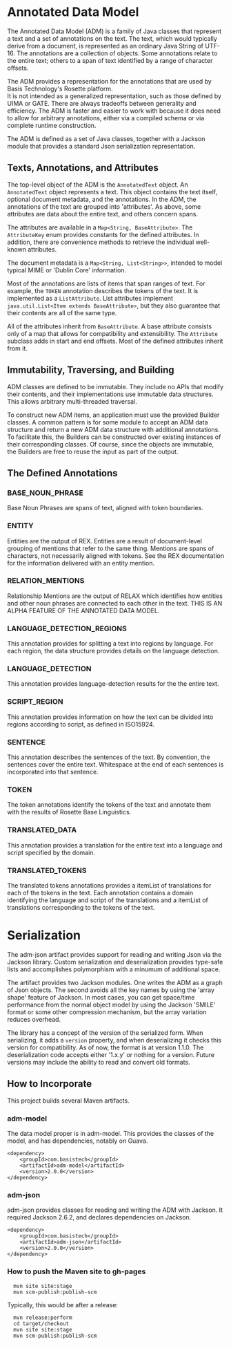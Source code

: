 
# Annotated Data Model #

The Annotated Data Model (ADM) is a family of Java classes that represent a text and a set of annotations
on the text. The text, which would typically derive from a document, is represented as an ordinary Java String
of UTF-16. The annotations are a collection of objects. Some annotations relate to the entire text; others
to a span of text identified by a range of character offsets.

The ADM provides a representation for the annotations that are used by Basis Technology's Rosette platform.  
It is not intended as a generalized representation, such as those defined by UIMA or GATE. There are always 
tradeoffs between generality and efficiency. The ADM is faster and easier to work with because it does need 
to allow for arbitrary annotations, either via a compiled schema or via complete runtime construction.

The ADM is defined as a set of Java classes, together with a Jackson module that provides a standard 
Json serialization representation.

## Texts, Annotations, and Attributes ##

The top-level object of the ADM is the `AnnotatedText` object. An `AnnotatedText` object represents a text.
This object contains the text itself, optional document metadata, and the annotations. In the ADM, the 
annotations of the text are grouped into 'attributes'. As above, some attributes are data about the entire
text, and others concern spans.

The attributes are available in a `Map<String, BaseAttribute>`. The `AttributeKey` enum provides constants
for the defined attributes. In addition, there are convenience methods to retrieve the individual well-known
attributes.

The document metadata is a `Map<String, List<String>>`, intended to model typical MIME or 'Dublin Core'
information.

Most of the annotations are lists of items that span ranges of text. For example, the `TOKEN` annotation 
describes the tokens of the text. It is implemented as a `ListAttribute`. List attributes implement 
`java.util.List<Item extends BaseAttribute>`, 
but they also guarantee that their contents are all of the same type.

All of the attributes inherit from `BaseAttribute`. A base attribute consists only of a map that allows for 
compatibility and extensibility. The `Attribute` subclass adds in start and end offsets. Most of the 
defined attributes inherit from it. 

## Immutability, Traversing, and Building ##

ADM classes are defined to be immutable. They include no APIs that modify their contents, and their implementations
use immutable data structures. This allows arbitrary multi-threaded traversal. 

To construct new ADM items, an application must use the provided Builder classes. 
A common pattern is for some module to accept an ADM data structure and return a new ADM data structure with
additional annotations. To facilitate this, the Builders can be constructed over existing instances of 
their corresponding classes. Of course, since the objects are immutable, the Builders are free to reuse
the input as part of the output.

## The Defined Annotations ##

### BASE_NOUN_PHRASE ###

Base Noun Phrases are spans of text, aligned with token boundaries.

### ENTITY ###

Entities are the output of REX. Entities are a result of document-level grouping of mentions that refer
to the same thing. Mentions are spans of characters, not necessarily aligned with tokens.
See the REX documentation for the information delivered with an entity mention.

### RELATION_MENTIONS ###

Relationship Mentions are the output of RELAX which identifies how entities and other noun phrases are connected
to each other in the text. THIS IS AN ALPHA FEATURE OF THE ANNOTATED DATA MODEL.

### LANGUAGE_DETECTION_REGIONS ###

This annotation provides for splitting a text into regions by language.
For each region, the data structure provides details on the 
language detection.

### LANGUAGE_DETECTION ###

This annotation provides language-detection results for the the entire text.

### SCRIPT_REGION ###

This annotation provides information on how the text can be divided 
into regions according to script, as defined in ISO15924.

### SENTENCE ###

This annotation describes the sentences of the text. By convention, the sentences cover the entire text.
Whitespace at the end of each sentences is incorporated into that sentence.

### TOKEN ###

The token annotations identify the tokens of the text and annotate them with the results of 
Rosette Base Linguistics.
 
### TRANSLATED_DATA ###
 
This annotation provides a translation for the entire text into a language and script specified by the domain.

### TRANSLATED_TOKENS ###

The translated tokens annotations provides a itemList of translations for each of the tokens in the text.  Each annotation
contains a domain identifying the language and script of the translations and a itemList of translations corresponding to
the tokens of the text.

# Serialization #

The adm-json artifact provides support for reading and writing Json via
the Jackson library. Custom serialization and deserialization provides
type-safe lists and accomplishes polymorphism with a minumum of
additional space.

The artifact provides two Jackson modules. One writes the ADM as a
graph of Json objects. The second avoids all the key names by using
the 'array shape' feature of Jackson. In most cases, you can get
space/time performance from the normal object model by using the
Jackson 'SMILE' format or some other compression mechanism, but the
array variation reduces overhead.

The library has a concept of the version of the serialized form. When
serializing, it adds a `version` property, and when deserializing it
checks this version for compatibility. As of now, the format is at
version 1.1.0. The deserialization code accepts either '1.x.y' or
nothing for a version. Future versions may include the ability to read
and convert old formats.

## How to Incorporate ##

This project builds several Maven artifacts.

### adm-model ###

The data model proper is in adm-model. This provides the classes of
the model, and has dependencies, notably on Guava.

````
<dependency>
    <groupId>com.basistech</groupId>
    <artifactId>adm-model</artifactId>
    <version>2.0.0</version>
</dependency>

````

### adm-json ###

adm-json provides classes for reading and writing the ADM with
Jackson. It required Jackson 2.6.2, and declares dependencies on
Jackson.

```
<dependency>
    <groupId>com.basistech</groupId>
    <artifactId>adm-json</artifactId>
    <version>2.0.0</version>
</dependency>

```


### How to push the Maven site to gh-pages ###

```
  mvn site site:stage
  mvn scm-publish:publish-scm
```

Typically, this would be after a release:

```
  mvn release:perform
  cd target/checkout 
  mvn site site:stage
  mvn scm-publish:publish-scm
```
